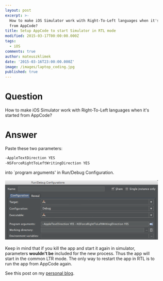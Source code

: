 ```yaml
---
layout: post
excerpt: >-
  How to make iOS Simulator work with Right-To-Left languages when it's started
  from AppCode?
title: Setup AppCode to start Simulator in RTL mode
modified: 2015-03-17T00:00:00.000Z
tags:
  - iOS
comments: true
author: mateuszklimek
date: '2015-03-16T23:00:00.000Z'
image: /images/laptop_coding.jpg
published: true
---
```

# Question
How to make iOS Simulator work with Right-To-Left languages when it's started from AppCode?
# Answer
Paste these two parameters:
```xml
-AppleTextDirection YES 
-NSForceRightToLeftWritingDirection YES
```

into `program arguments' in Run/Debug Configuration.
<br/><br/>
![appcode-rtl-config](/images/appcode-rtl-config.png)
<br/><br/>
Keep in mind that if you kill the app and start it again in simulator, parameters **wouldn't be** included for the new process. Thus the app will start in the common LTR mode.
The only way to restart the app in RTL is to run the app from AppCode again.


See this post on my [personal blog](http://mklimek.github.io/setup-appcode-to-work-with-rtl-languages/).
